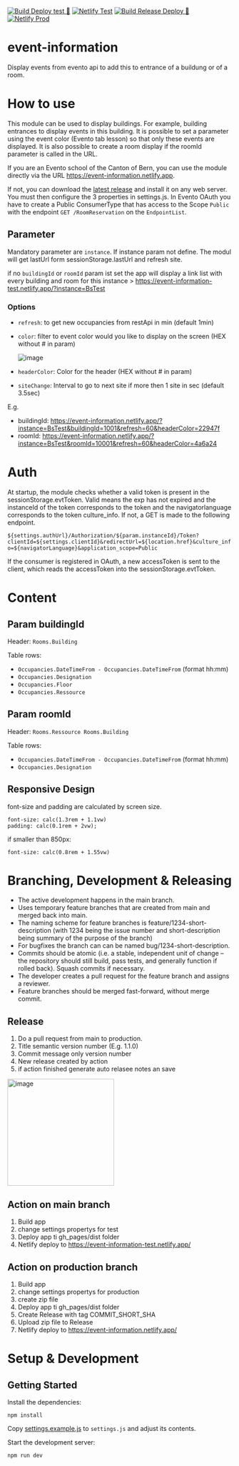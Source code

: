 [![Build Deploy test 🚀](https://github.com/bkd-mba-fbi/event-information/actions/workflows/BuildDeployTest.yml/badge.svg?branch=main)](https://github.com/bkd-mba-fbi/event-information/actions/workflows/BuildDeployTest.yml)
[![Netlify Test](https://api.netlify.com/api/v1/badges/02dcaf07-53c9-4b09-80b1-e7bcc0b8b330/deploy-status)](https://app.netlify.com/sites/event-information-test/deploys)
[![Build Release Deploy 🚀](https://github.com/bkd-mba-fbi/event-information/actions/workflows/buildReleaseDeploy.yml/badge.svg)](https://github.com/bkd-mba-fbi/event-information/actions/workflows/buildReleaseDeploy.yml)
[![Netlify Prod](https://api.netlify.com/api/v1/badges/1f04134a-e9eb-49ba-9aa4-c00d262e35a0/deploy-status)](https://app.netlify.com/sites/event-information/deploys)
# event-information
Display events from evento api to add this to entrance of a buildung or of a room.

# How to use

This module can be used to display buildings. For example, building entrances to display events in this building. It is possible to set a parameter using the event color (Evento tab lesson) so that only these events are displayed. It is also possible to create a room display if the roomId parameter is called in the URL.

If you are an Evento school of the Canton of Bern, you can use the module directly via the URL https://event-information.netlify.app. 

If not, you can download the [latest release](https://github.com/bkd-mba-fbi/event-information/releases) and install it on any web server. You must then configure the 3 properties in settings.js. In Evento OAuth you have to create a Public ConsumerType that has access to the Scope `Public` with the endpoint `GET /RoomReservation` on the `EndpointList`.

## Parameter

Mandatory parameter are `instance`. If instance param not define. The modul will get lastUrl form sessionStorage.lastUrl and refresh site.

if no `buildingId` or `roomId` param ist set the app will display a link list with every building and room for this instance > https://event-information-test.netlify.app/?instance=BsTest

### Options
- `refresh`: to get new occupancies from restApi in min (default 1min)
- `color`: filter to event color would you like to display on the screen (HEX without # in param) 

  ![image](https://github.com/bkd-mba-fbi/event-information/assets/41326409/6a88823c-82b8-4f0a-9c15-8813d5e6bfb1)
- `headerColor`: Color for the header (HEX without # in param) 
- `siteChange`: Interval to go to next site if more then 1 site in sec (default 3.5sec)

E.g.
- buildingId: https://event-information.netlify.app/?instance=BsTest&buildingId=1001&refresh=60&headerColor=22947f
- roomId: https://event-information.netlify.app/?instance=BsTest&roomId=10001&refresh=60&headerColor=4a6a24

# Auth

At startup, the module checks whether a valid token is present in the sessionStorage.evtToken. Valid means the exp has not expired and the instanceId of the token corresponds to the token and the navigatorlanguage corresponds to the token culture_info. If not, a GET is made to the following endpoint.

`${settings.authUrl}/Authorization/${param.instanceId}/Token?clientId=${settings.clientId}&redirectUrl=${location.href}&culture_info=${navigatorLanguage}&application_scope=Public`

If the consumer is registered in OAuth, a new accessToken is sent to the client, which reads the accessToken into the sessionStorage.evtToken.

# Content

## Param buildingId

Header: `Rooms.Building`

Table rows:
- `Occupancies.DateTimeFrom - Occupancies.DateTimeFrom` (format hh:mm)
- `Occupancies.Designation`
- `Occupancies.Floor`
- `Occupancies.Ressource`

## Param roomId

Header: `Rooms.Ressource Rooms.Building`

Table rows:
- `Occupancies.DateTimeFrom - Occupancies.DateTimeFrom` (format hh:mm)
- `Occupancies.Designation`

## Responsive Design

font-size and padding are calculated by screen size.
```
font-size: calc(1.3rem + 1.1vw)
padding: calc(0.1rem + 2vw);
```
if smaller than 850px: 
```
font-size: calc(0.8rem + 1.55vw)
```

# Branching, Development & Releasing

- The active development happens in the main branch.
- Uses temporary feature branches that are created from main and merged back into main.
- The naming scheme for feature branches is feature/1234-short-description (with 1234 being the issue number and short-description being summary of the purpose of the branch)
- For bugfixes the branch can can be named bug/1234-short-description.
- Commits should be atomic (i.e. a stable, independent unit of change – the repository should still build, pass tests, and generally function if rolled back). Squash commits if necessary.
- The developer creates a pull request for the feature branch and assigns a reviewer.
- Feature branches should be merged fast-forward, without merge commit.

## Release

1. Do a pull request from main to production.
2. Title semantic version number (E.g. 1.1.0)
3. Commit message only version number
4. New release created by action
5. if action finished generate auto relasee notes an save
<img width="239" alt="image" src="https://github.com/bkd-mba-fbi/event-information/assets/41326409/e47331ce-3065-498b-b1b6-f841d86b8500">

## Action on main branch

1. Build app 
2. change settings propertys for test
3. Deploy app ti gh_pages/dist folder
4. Netlify deploy to https://event-information-test.netlify.app/

## Action on production branch

1. Build app 
2. change settings propertys for production
3. create zip file
4. Deploy app ti gh_pages/dist folder 
5. Create Release with tag COMMIT_SHORT_SHA 
6. Upload zip file to Release
7. Netlify deploy to https://event-information.netlify.app/

# Setup & Development

## Getting Started

Install the dependencies:

```
npm install
```

Copy [settings.example.js](settings.example.js) to `settings.js` and adjust its contents.

Start the development server:

```
npm run dev
```
